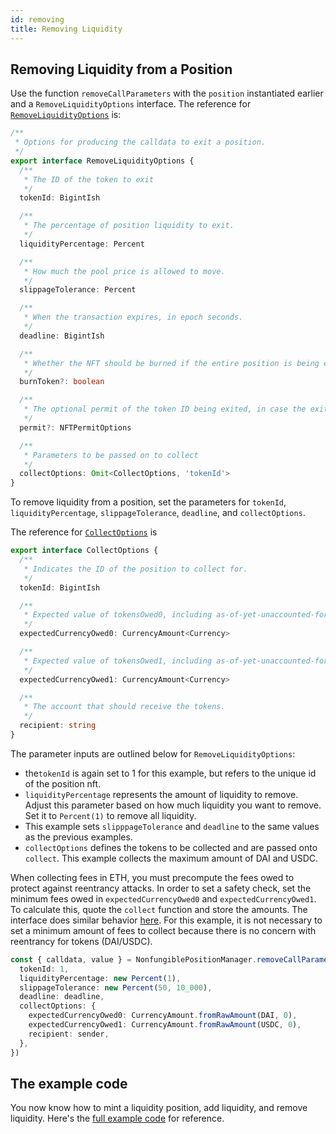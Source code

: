 ```yaml
---
id: removing
title: Removing Liquidity
---
```


## Removing Liquidity from a Position

Use the function `removeCallParameters` with the `position` instantiated earlier and a `RemoveLiquidityOptions` interface. The reference for [`RemoveLiquidityOptions`](https://github.com/Uniswap/v3-sdk/blob/08a7c050cba00377843497030f502c05982b1c43/src/nonfungiblePositionManager.ts#L138) is:

```typescript
/**
 * Options for producing the calldata to exit a position.
 */
export interface RemoveLiquidityOptions {
  /**
   * The ID of the token to exit
   */
  tokenId: BigintIsh

  /**
   * The percentage of position liquidity to exit.
   */
  liquidityPercentage: Percent

  /**
   * How much the pool price is allowed to move.
   */
  slippageTolerance: Percent

  /**
   * When the transaction expires, in epoch seconds.
   */
  deadline: BigintIsh

  /**
   * Whether the NFT should be burned if the entire position is being exited, by default false.
   */
  burnToken?: boolean

  /**
   * The optional permit of the token ID being exited, in case the exit transaction is being sent by an account that does not own the NFT
   */
  permit?: NFTPermitOptions

  /**
   * Parameters to be passed on to collect
   */
  collectOptions: Omit<CollectOptions, 'tokenId'>
}
```

To remove liquidity from a position, set the parameters for `tokenId`, `liquidityPercentage`, `slippageTolerance`, `deadline`, and `collectOptions`.

The reference for [`CollectOptions`](https://github.com/Uniswap/v3-sdk/blob/08a7c050cba00377843497030f502c05982b1c43/src/nonfungiblePositionManager.ts#L105) is

```typescript
export interface CollectOptions {
  /**
   * Indicates the ID of the position to collect for.
   */
  tokenId: BigintIsh

  /**
   * Expected value of tokensOwed0, including as-of-yet-unaccounted-for fees/liquidity value to be burned
   */
  expectedCurrencyOwed0: CurrencyAmount<Currency>

  /**
   * Expected value of tokensOwed1, including as-of-yet-unaccounted-for fees/liquidity value to be burned
   */
  expectedCurrencyOwed1: CurrencyAmount<Currency>

  /**
   * The account that should receive the tokens.
   */
  recipient: string
}
```

The parameter inputs are outlined below for `RemoveLiquidityOptions`:

- the`tokenId` is again set to 1 for this example, but refers to the unique id of the position nft.
- `liquidityPercentage` represents the amount of liquidity to remove. Adjust this parameter based on how much liquidity you want to remove. Set it to `Percent(1)` to remove all liquidity.
- This example sets `slipppageTolerance` and `deadline` to the same values as the previous examples.
- `collectOptions` defines the tokens to be collected and are passed onto `collect`. This example collects the maximum amount of DAI and USDC.

When collecting fees in ETH, you must precompute the fees owed to protect against reentrancy attacks. In order to set a safety check, set the minimum fees owed in `expectedCurrencyOwed0` and `expectedCurrencyOwed1`. To calculate this, quote the `collect` function and store the amounts. The interface does similar behavior [here](https://github.com/Uniswap/uniswap-interface/blob/eff512deb8f0ab832eb8d1834f6d1a20219257d0/src/hooks/useV3PositionFees.ts#L32). For this example, it is not necessary to set a minimum amount of fees to collect because there is no concern with reentrancy for tokens (DAI/USDC).

```typescript
const { calldata, value } = NonfungiblePositionManager.removeCallParameters(position, {
  tokenId: 1,
  liquidityPercentage: new Percent(1),
  slippageTolerance: new Percent(50, 10_000),
  deadline: deadline,
  collectOptions: {
    expectedCurrencyOwed0: CurrencyAmount.fromRawAmount(DAI, 0),
    expectedCurrencyOwed1: CurrencyAmount.fromRawAmount(USDC, 0),
    recipient: sender,
  },
})
```

## The example code

You now know how to mint a liquidity position, add liquidity, and remove liquidity. Here's the [full example code](https://github.com/Uniswap/uniswap-docs/blob/main/sdk-examples/AddAndRemoveLiquidity.tsx) for reference.
